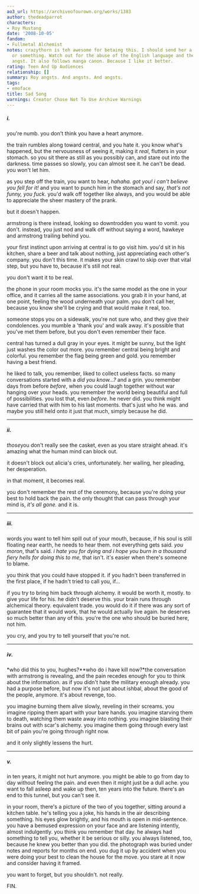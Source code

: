 ```yaml
---
ao3_url: https://archiveofourown.org/works/1383
author: thedeadparrot
characters:
- Roy Mustang
date: '2008-10-05'
fandom:
- Fullmetal Alchemist
notes: crazythorn is teh awesome for betaing this. I should send her a gift basket
  or something. Watch out for the abuse of the English language and the raw, distilled
  angst. It also follows manga canon. Because I like it better.
rating: Teen And Up Audiences
relationship: []
summary: Roy angsts. And angsts. And angsts.
tags:
- emoface
title: Sad Song
warnings: Creator Chose Not To Use Archive Warnings
---
```


##### i.

  
you're numb. you don't think you have a heart anymore.

the train rumbles along toward central, and you hate it. you know what's happened, but the nervousness of seeing it, making it *real*, flutters in your stomach. so you sit there as still as you possibly can, and stare out into the darkness. time passes so slowly, you can almost see it. he can't be dead. you won't let him.

as you step off the train, you want to hear, *hahaha. got you! i can't believe you fell for it!* and you want to punch him in the stomach and say, *that's not funny, you fuck.* you'd walk off together like always, and you would be able to appreciate the sheer mastery of the prank.

but it doesn't happen.

armstrong is there instead, looking so downtrodden you want to vomit. you don't. instead, you just nod and walk off without saying a word, hawkeye and armstrong trailing behind you.

your first instinct upon arriving at central is to go visit him. you'd sit in his kitchen, share a beer and talk about nothing, just appreciating each other's company. you don't this time. it makes your skin crawl to skip over that vital step, but you have to, because it's still not real.

you don't want it to be real.

the phone in your room mocks you. it's the same model as the one in your office, and it carries all the same associations. you grab it in your hand, at one point, feeling the wood underneath your palm. you don't call her, because you know she'll be crying and that would make it real, too.

someone stops you on a sidewalk, you're not sure who, and they give their condolences. you mumble a 'thank you' and walk away. it's possible that you've met them before, but you don't even remember their face.

central has turned a dull gray in your eyes. it might be sunny, but the light just washes the color out more. you remember central being bright and colorful. you remember the flag being green and gold. you remember having a best friend.

he liked to talk, you remember, liked to collect useless facts. so many conversations started with a *did you know...?* and a grin. you remember days from before *before*, when you could laugh together without war hanging over your heads. you remember the world being beautiful and full of possibilities. you lost that, even *before*. he never did. you think might have carried that with him to his last moments. that's just who he was. and maybe you still held onto it just that much, simply because he did.  




---

##### ii.

  
*those*you don't really see the casket, even as you stare straight ahead. it's amazing what the human mind can block out.

it doesn't block out alicia's cries, unfortunately. her wailing, her pleading, her desperation.

in that moment, it becomes real.

you don't remember the rest of the ceremony, because you're doing your best to hold back the pain. the only thought that can pass through your mind is, *it's all gone.* and it is.



---

##### iii.

  
words you want to tell him spill out of your mouth, because, if his soul is still floating near earth, he needs to hear them. not everything gets said. *you moron*, that's said. *i hate you for dying and i hope you burn in a thousand fiery hells for doing this to me*, that isn't. it's easier when there's someone to blame.

you think that you could have stopped it. if you hadn't been transferred in the first place, if he hadn't tried to call you, if...

if you try to bring him back through alchemy. it would be worth it, mostly. to give your life for his. he didn't deserve this. your brain runs through alchemical theory. equivalent trade. you would do it if there was any sort of guarantee that it would work, that he would actually live again. he deserves so much better than any of this. you're the one who should be buried here, not him.

you cry, and you try to tell yourself that you're not.



---

##### iv.

  
*who did this to you, hughes?**who do i have kill now?*the conversation with armstrong is revealing, and the pain recedes enough for you to think about the information. as if you didn't hate the military enough already. you had a purpose before, but now it's not just about ishbal, about the good of the people, anymore. it's about revenge, too.

you imagine burning them alive slowly, reveling in their screams. you imagine ripping them apart with your bare hands. you imagine starving them to death, watching them waste away into nothing. you imagine blasting their brains out with scar's alchemy. you imagine them going through every last bit of pain you're going through right now.

and it only slightly lessens the hurt.



---

##### v.

  
in ten years, it might not hurt anymore. you might be able to go from day to day without feeling the pain. and even then it might just be a dull ache. you want to fall asleep and wake up then, ten years into the future. there's an end to this tunnel, but you can't see it.

in your room, there's a picture of the two of you together, sitting around a kitchen table. he's telling you a joke, his hands in the air describing something. his eyes glow brightly, and his mouth is open in mid-sentence. you have a bemused expression on your face and are listening intently, almost indulgently. you think you remember that day. he always had something to tell you, whether it be serious or silly. you always listened, too, because he knew you better than you did. the photograph was buried under notes and reports for months on end. you dug it up by accident when you were doing your best to clean the house for the move. you stare at it now and consider having it framed.

you want to forget, but you shouldn't. not really.

FIN.